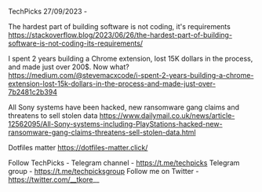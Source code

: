 TechPicks 27/09/2023 -

The hardest part of building software is not coding, it's requirements
https://stackoverflow.blog/2023/06/26/the-hardest-part-of-building-software-is-not-coding-its-requirements/

I spent 2 years building a Chrome extension, lost 15K dollars in the process, and made just over 200$. Now what?
https://medium.com/@stevemacxcode/i-spent-2-years-building-a-chrome-extension-lost-15k-dollars-in-the-process-and-made-just-over-7b2481c2b394

All Sony systems have been hacked, new ransomware gang claims and threatens to sell stolen data
https://www.dailymail.co.uk/news/article-12562095/All-Sony-systems-including-PlayStations-hacked-new-ransomware-gang-claims-threatens-sell-stolen-data.html

Dotfiles matter
https://dotfiles-matter.click/

Follow TechPicks -
Telegram channel - https://t.me/techpicks
Telegram group - https://t.me/techpicksgroup
Follow me on Twitter - https://twitter.com/__tkore__